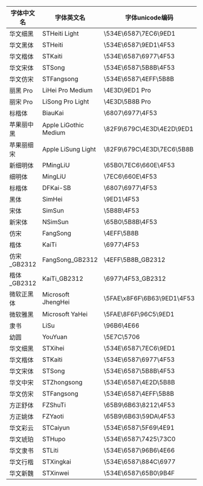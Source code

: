 | 字体中文名  | 字体英文名            | 字体unicode编码            |
| ----------- | --------------------- | -------------------------- |
| 华文细黑    | STHeiti Light         | \534E\6587\7EC6\9ED1       |
| 华文黑体    | STHeiti               | \534E\6587\9ED1\4F53       |
| 华文楷体    | STKaiti               | \534E\6587\6977\4F53       |
| 华文宋体    | STSong                | \534E\6587\5B8B\4F53       |
| 华文仿宋    | STFangsong            | \534E\6587\4EFF\5B8B       |
| 丽黑 Pro    | LiHei Pro Medium      | \4E3D\9ED1 Pro             |
| 丽宋 Pro    | LiSong Pro Light      | \4E3D\5B8B Pro             |
| 标楷体      | BiauKai               | \6807\6977\4F53            |
| 苹果丽中黑  | Apple LiGothic Medium | \82F9\679C\4E3D\4E2D\9ED1  |
| 苹果丽细宋  | Apple LiSung Light    | \82F9\679C\4E3D\7EC6\5B8B  |
| 新细明体    | PMingLiU              | \65B0\7EC6\660E\4F53       |
| 细明体      | MingLiU               | \7EC6\660E\4F53            |
| 标楷体      | DFKai-SB              | \6807\6977\4F53            |
| 黑体        | SimHei                | \9ED1\4F53                 |
| 宋体        | SimSun                | \5B8B\4F53                 |
| 新宋体      | NSimSun               | \65B0\5B8B\4F53            |
| 仿宋        | FangSong              | \4EFF\5B8B                 |
| 楷体        | KaiTi                 | \6977\4F53                 |
| 仿宋_GB2312 | FangSong_GB2312       | \4EFF\5B8B_GB2312          |
| 楷体_GB2312 | KaiTi_GB2312          | \6977\4F53_GB2312          |
| 微软正黑体  | Microsoft JhengHei    | \5FAE\x8F6F\6B63\9ED1\4F53 |
| 微软雅黑    | Microsoft YaHei       | \5FAE\8F6F\96C5\9ED1       |
| 隶书        | LiSu                  | \96B6\4E66                 |
| 幼圆        | YouYuan               | \5E7C\5706                 |
| 华文细黑    | STXihei               | \534E\6587\7EC6\9ED1       |
| 华文楷体    | STKaiti               | \534E\6587\6977\4F53       |
| 华文宋体    | STSong                | \534E\6587\5B8B\4F53       |
| 华文中宋    | STZhongsong           | \534E\6587\4E2D\5B8B       |
| 华文仿宋    | STFangsong            | \534E\6587\4EFF\5B8B       |
| 方正舒体    | FZShuTi               | \65B9\6B63\8212\4F53       |
| 方正姚体    | FZYaoti               | \65B9\6B63\59DA\4F53       |
| 华文彩云    | STCaiyun              | \534E\6587\5F69\4E91       |
| 华文琥珀    | STHupo                | \534E\6587\7425\73C0       |
| 华文隶书    | STLiti                | \534E\6587\96B6\4E66       |
| 华文行楷    | STXingkai             | \534E\6587\884C\6977       |
| 华文新魏    | STXinwei              | \534E\6587\65B0\9B4F       |